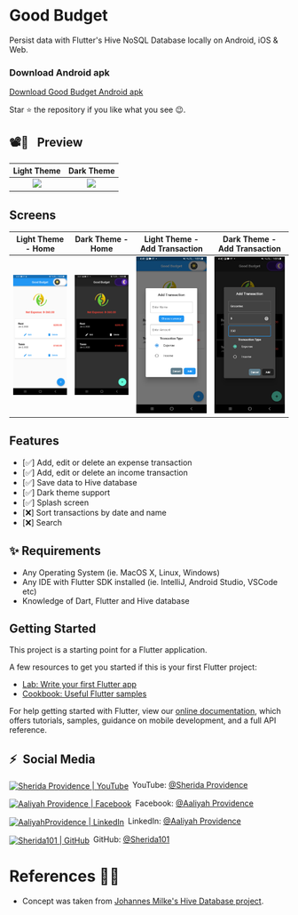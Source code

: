 # Good Budget

Persist data with Flutter's Hive NoSQL Database locally on Android, iOS & Web.

### Download Android apk

<a href='https://github.com/Sherida101/GoodBudget/releases/download/demo/appDemo.apk'>Download Good Budget Android apk</a>

Star ⭐ the repository if you like what you see 😉.

## 📽📸 &ensp;Preview


|                                                   Light Theme                                                 |                                                Dark Theme                                                  |
|                                     :----------------------------------:                                      |                                     :----------------------------------:                                      |
| <a href="https://www.youtube.com/watch?v=71g1mIcm2-U" target="_blank"><img src="appDemo.gif" width="350"></a> | <a href="https://www.youtube.com/watch?v=71g1mIcm2-U" target="_blank"><img src="appDemo.gif" width="350"></a> |

## Screens

|                          **Light Theme - Home**                           |                 **Dark Theme - Home**                  |                       **Light Theme - Add Transaction**                       |                       **Dark Theme - Add Transaction**                        |
| :-----------------------------------------------------------------------: | :----------------------------------------------------: | :---------------------------------------------------------------------------: | :---------------------------------------------------------------------------: |
| <img src="screenshots/lightTheme_home_screen.png"  /> | <img src="screenshots/darkTheme_home_screen.png"    /> | <img src="screenshots/lightTheme_add_transaction.png"  /> | <img src="screenshots/darkTheme_add_transaction.png"   /> |

## Features

- [✅] Add, edit or delete an expense transaction
- [✅] Add, edit or delete an income transaction
- [✅] Save data to Hive database
- [✅] Dark theme support
- [✅] Splash screen
- [❌] Sort transactions by date and name
- [❌] Search

## ✨ Requirements

- Any Operating System (ie. MacOS X, Linux, Windows)
- Any IDE with Flutter SDK installed (ie. IntelliJ, Android Studio, VSCode etc)
- Knowledge of Dart, Flutter and Hive database

## Getting Started

This project is a starting point for a Flutter application.

A few resources to get you started if this is your first Flutter project:

- [Lab: Write your first Flutter app](https://flutter.dev/docs/get-started/codelab)
- [Cookbook: Useful Flutter samples](https://flutter.dev/docs/cookbook)

For help getting started with Flutter, view our
[online documentation](https://flutter.dev/docs), which offers tutorials,
samples, guidance on mobile development, and a full API reference.

## ⚡&ensp;Social Media

[<img align="center" alt="Sherida Providence | YouTube" width="28px" src="https://firebasestorage.googleapis.com/v0/b/web-johannesmilke.appspot.com/o/other%2Fsocial%2Fyoutube.png?alt=media" />](https://www.youtube.com/obAZ9eizOU77HaEoLn0jHA?sub_confirmation=1)&ensp;YouTube: [@Sherida Providence](https://www.youtube.com/obAZ9eizOU77HaEoLn0jHA?sub_confirmation=1 "YouTube Sherida Providence")

[<img align="center" alt="Aaliyah Providence | Facebook" width="28px" src="https://firebasestorage.googleapis.com/v0/b/web-johannesmilke.appspot.com/o/other%2Fsocial%2Ffacebook.png?alt=media" />](https://www.facebook.com/smileysherida)&ensp;Facebook: [@Aaliyah Providence](https://www.facebook.com/smileysherida "Facebook Aaliyah Providence")

[<img align="center" alt="AaliyahProvidence | LinkedIn" width="28px" src="https://firebasestorage.googleapis.com/v0/b/web-johannesmilke.appspot.com/o/other%2Fsocial%2Flinkedin.png?alt=media" />](https://linkedin.com/in/aaliyah-providence-0355b321a/)&ensp;LinkedIn: [@Aaliyah Providence](https://linkedin.com/in/aaliyah-providence-0355b321a/ "LinkedIn Aaliyah Providence")

[<img align="center" alt="Sherida101 | GitHub" width="28px" src="https://firebasestorage.googleapis.com/v0/b/web-johannesmilke.appspot.com/o/other%2Fsocial%2Fgithub.png?alt=media" />](https://github.com/Sherida101)&ensp;GitHub: [@Sherida101](https://github.com/Sherida101 "GitHub Sherida101")

# References 👏🏻

- Concept was taken from [Johannes Milke's Hive Database project](https://github.com/JohannesMilke/hive_database_example).
